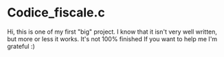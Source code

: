 # Codice_fiscale.c

Hi, this is one of my first "big" project.
I know that it isn't very well written, but more or less it works.
It's not 100% finished
If you want to help me I'm grateful :)
